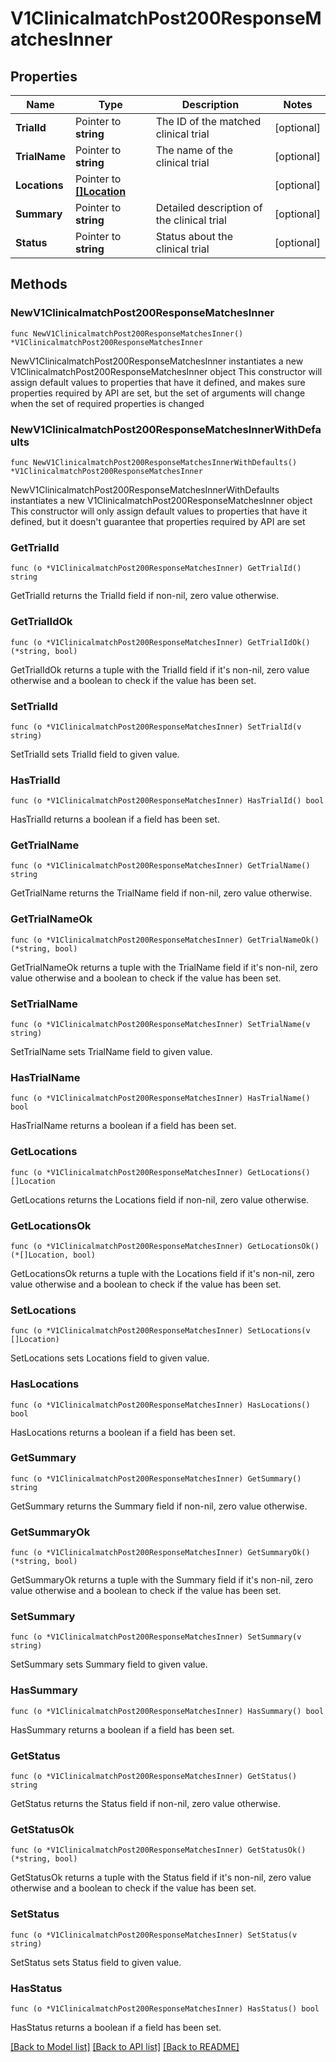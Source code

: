 # V1ClinicalmatchPost200ResponseMatchesInner

## Properties

Name | Type | Description | Notes
------------ | ------------- | ------------- | -------------
**TrialId** | Pointer to **string** | The ID of the matched clinical trial | [optional] 
**TrialName** | Pointer to **string** | The name of the clinical trial | [optional] 
**Locations** | Pointer to [**[]Location**](Location.md) |  | [optional] 
**Summary** | Pointer to **string** | Detailed description of the clinical trial | [optional] 
**Status** | Pointer to **string** | Status about the clinical trial | [optional] 

## Methods

### NewV1ClinicalmatchPost200ResponseMatchesInner

`func NewV1ClinicalmatchPost200ResponseMatchesInner() *V1ClinicalmatchPost200ResponseMatchesInner`

NewV1ClinicalmatchPost200ResponseMatchesInner instantiates a new V1ClinicalmatchPost200ResponseMatchesInner object
This constructor will assign default values to properties that have it defined,
and makes sure properties required by API are set, but the set of arguments
will change when the set of required properties is changed

### NewV1ClinicalmatchPost200ResponseMatchesInnerWithDefaults

`func NewV1ClinicalmatchPost200ResponseMatchesInnerWithDefaults() *V1ClinicalmatchPost200ResponseMatchesInner`

NewV1ClinicalmatchPost200ResponseMatchesInnerWithDefaults instantiates a new V1ClinicalmatchPost200ResponseMatchesInner object
This constructor will only assign default values to properties that have it defined,
but it doesn't guarantee that properties required by API are set

### GetTrialId

`func (o *V1ClinicalmatchPost200ResponseMatchesInner) GetTrialId() string`

GetTrialId returns the TrialId field if non-nil, zero value otherwise.

### GetTrialIdOk

`func (o *V1ClinicalmatchPost200ResponseMatchesInner) GetTrialIdOk() (*string, bool)`

GetTrialIdOk returns a tuple with the TrialId field if it's non-nil, zero value otherwise
and a boolean to check if the value has been set.

### SetTrialId

`func (o *V1ClinicalmatchPost200ResponseMatchesInner) SetTrialId(v string)`

SetTrialId sets TrialId field to given value.

### HasTrialId

`func (o *V1ClinicalmatchPost200ResponseMatchesInner) HasTrialId() bool`

HasTrialId returns a boolean if a field has been set.

### GetTrialName

`func (o *V1ClinicalmatchPost200ResponseMatchesInner) GetTrialName() string`

GetTrialName returns the TrialName field if non-nil, zero value otherwise.

### GetTrialNameOk

`func (o *V1ClinicalmatchPost200ResponseMatchesInner) GetTrialNameOk() (*string, bool)`

GetTrialNameOk returns a tuple with the TrialName field if it's non-nil, zero value otherwise
and a boolean to check if the value has been set.

### SetTrialName

`func (o *V1ClinicalmatchPost200ResponseMatchesInner) SetTrialName(v string)`

SetTrialName sets TrialName field to given value.

### HasTrialName

`func (o *V1ClinicalmatchPost200ResponseMatchesInner) HasTrialName() bool`

HasTrialName returns a boolean if a field has been set.

### GetLocations

`func (o *V1ClinicalmatchPost200ResponseMatchesInner) GetLocations() []Location`

GetLocations returns the Locations field if non-nil, zero value otherwise.

### GetLocationsOk

`func (o *V1ClinicalmatchPost200ResponseMatchesInner) GetLocationsOk() (*[]Location, bool)`

GetLocationsOk returns a tuple with the Locations field if it's non-nil, zero value otherwise
and a boolean to check if the value has been set.

### SetLocations

`func (o *V1ClinicalmatchPost200ResponseMatchesInner) SetLocations(v []Location)`

SetLocations sets Locations field to given value.

### HasLocations

`func (o *V1ClinicalmatchPost200ResponseMatchesInner) HasLocations() bool`

HasLocations returns a boolean if a field has been set.

### GetSummary

`func (o *V1ClinicalmatchPost200ResponseMatchesInner) GetSummary() string`

GetSummary returns the Summary field if non-nil, zero value otherwise.

### GetSummaryOk

`func (o *V1ClinicalmatchPost200ResponseMatchesInner) GetSummaryOk() (*string, bool)`

GetSummaryOk returns a tuple with the Summary field if it's non-nil, zero value otherwise
and a boolean to check if the value has been set.

### SetSummary

`func (o *V1ClinicalmatchPost200ResponseMatchesInner) SetSummary(v string)`

SetSummary sets Summary field to given value.

### HasSummary

`func (o *V1ClinicalmatchPost200ResponseMatchesInner) HasSummary() bool`

HasSummary returns a boolean if a field has been set.

### GetStatus

`func (o *V1ClinicalmatchPost200ResponseMatchesInner) GetStatus() string`

GetStatus returns the Status field if non-nil, zero value otherwise.

### GetStatusOk

`func (o *V1ClinicalmatchPost200ResponseMatchesInner) GetStatusOk() (*string, bool)`

GetStatusOk returns a tuple with the Status field if it's non-nil, zero value otherwise
and a boolean to check if the value has been set.

### SetStatus

`func (o *V1ClinicalmatchPost200ResponseMatchesInner) SetStatus(v string)`

SetStatus sets Status field to given value.

### HasStatus

`func (o *V1ClinicalmatchPost200ResponseMatchesInner) HasStatus() bool`

HasStatus returns a boolean if a field has been set.


[[Back to Model list]](../README.md#documentation-for-models) [[Back to API list]](../README.md#documentation-for-api-endpoints) [[Back to README]](../README.md)



